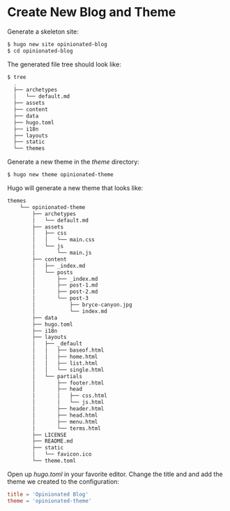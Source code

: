 # Create New Blog and Theme

Generate a skeleton site:

```bash
$ hugo new site opinionated-blog
$ cd opinionated-blog
```

The generated file tree should look like:

```bash
$ tree
  .
  ├── archetypes
  │   └── default.md
  ├── assets
  ├── content
  ├── data
  ├── hugo.toml
  ├── i18n
  ├── layouts
  ├── static
  └── themes
```
Generate a new theme in the _theme_ directory:

```bash
$ hugo new theme opinionated-theme
```

Hugo will generate a new theme that looks like:

```bash
themes
    └── opinionated-theme
        ├── archetypes
        │   └── default.md
        ├── assets
        │   ├── css
        │   │   └── main.css
        │   └── js
        │       └── main.js
        ├── content
        │   ├── _index.md
        │   └── posts
        │       ├── _index.md
        │       ├── post-1.md
        │       ├── post-2.md
        │       └── post-3
        │           ├── bryce-canyon.jpg
        │           └── index.md
        ├── data
        ├── hugo.toml
        ├── i18n
        ├── layouts
        │   ├── _default
        │   │   ├── baseof.html
        │   │   ├── home.html
        │   │   ├── list.html
        │   │   └── single.html
        │   └── partials
        │       ├── footer.html
        │       ├── head
        │       │   ├── css.html
        │       │   └── js.html
        │       ├── header.html
        │       ├── head.html
        │       ├── menu.html
        │       └── terms.html
        ├── LICENSE
        ├── README.md
        ├── static
        │   └── favicon.ico
        └── theme.toml
```

Open up _hugo.toml_ in your favorite editor. Change the title and and add the theme we created to the configuration:

```toml
title = 'Opinionated Blog'
theme = 'opinionated-theme'
```
